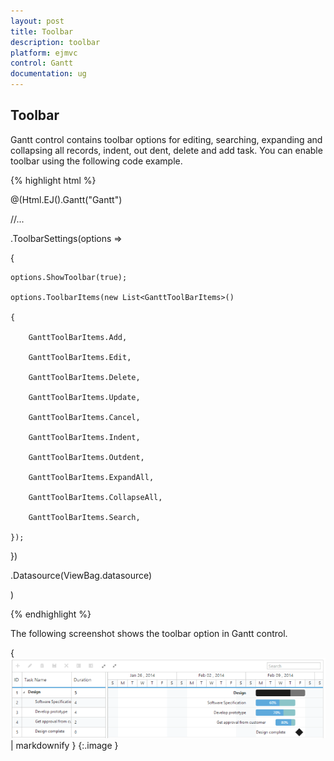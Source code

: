 ```yaml
---
layout: post
title: Toolbar
description: toolbar
platform: ejmvc
control: Gantt
documentation: ug
---
```


## Toolbar

Gantt control contains toolbar options for editing, searching, expanding and collapsing all records, indent, out dent, delete and add task. You can enable toolbar using the following code example.





{% highlight html %}



@(Html.EJ().Gantt("Gantt")

//...

.ToolbarSettings(options =>

{

    options.ShowToolbar(true);

    options.ToolbarItems(new List<GanttToolBarItems>()

    {

        GanttToolBarItems.Add,

        GanttToolBarItems.Edit,

        GanttToolBarItems.Delete,

        GanttToolBarItems.Update,                 

        GanttToolBarItems.Cancel,

        GanttToolBarItems.Indent,

        GanttToolBarItems.Outdent,

        GanttToolBarItems.ExpandAll,

        GanttToolBarItems.CollapseAll,

        GanttToolBarItems.Search,

    });

})

.Datasource(ViewBag.datasource)

)



{% endhighlight %}





The following screenshot shows the toolbar option in Gantt control.



{ ![](Toolbar_images/Toolbar_img1.png) | markdownify }
{:.image }


